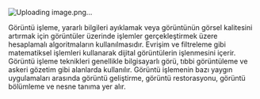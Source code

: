 ![Uploading image.png…]()

Görüntü işleme, yararlı bilgileri ayıklamak veya görüntünün görsel kalitesini artırmak için görüntüler üzerinde işlemler gerçekleştirmek üzere hesaplamalı algoritmaların kullanılmasıdır. Evrişim ve filtreleme gibi matematiksel işlemleri kullanarak dijital görüntülerin işlenmesini içerir. Görüntü işleme teknikleri genellikle bilgisayarlı görü, tıbbi görüntüleme ve askeri gözetim gibi alanlarda kullanılır. Görüntü işlemenin bazı yaygın uygulamaları arasında görüntü geliştirme, görüntü restorasyonu, görüntü bölümleme ve nesne tanıma yer alır.
